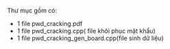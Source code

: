 Thư mục gồm có:
+   1 file pwd_cracking.pdf
+   1 file pwd_cracking.cpp( file khôi phục mật khẩu)
+   1 file pwd_cracking_gen_board.cpp(file sinh dữ liệu)
